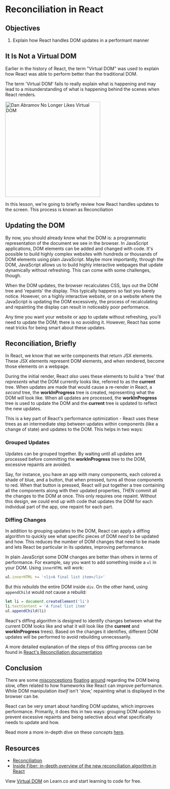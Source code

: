 # Reconciliation in React

## Objectives

1. Explain how React handles DOM updates in a performant manner

## It Is Not a Virtual DOM

Earlier in the history of React, the term "Virtual DOM" was used to
explain how React was able to perform better than the traditional
DOM.

The term 'Virtual DOM' fails to really explain what is happening and may lead to
a misunderstanding of what is happening behind the scenes when React renders.

<img src="https://curriculum-content.s3.amazonaws.com/react/virtual_dom_bad.png" alt="Dan Abramov No Longer Likes Virtual DOM" width="300"/>

In this lesson, we're going to briefly review how React handles updates to the
screen. This process is known as Reconciliation

## Updating the DOM

By now, you should already know what the DOM is: a programmatic representation
of the document we see in the browser. In JavaScript applications, DOM elements
can be added and changed with code. It's possible to build highly complex
websites with hundreds or thousands of DOM elements using plain JavaScript.
Maybe more importantly, through the DOM, JavaScript allows us to build highly
interactive webpages that update dynamically without refreshing. This can come
with some challenges, though.

When the DOM updates, the browser recalculates CSS, lays out the DOM tree and
'repaints' the display. This typically happens so fast you barely notice.
However, on a highly interactive website, or on a website where the JavaScript
is updating the DOM excessively, the process of recalculating and repainting
the display can result in noticeably poor performance.

Any time you want your website or app to update without refreshing, you'll
need to update the DOM; there is no avoiding it. However, React has some neat
tricks for being smart about these updates.

## Reconciliation, Briefly

In React, we know that we write components that return JSX elements. These JSX
elements represent DOM elements, and when rendered, become those elements on a
webpage.

During the initial render, React _also_ uses these elements to build a 'tree'
that _represents_ what the DOM currently looks like, referred to as the
**current** tree. When updates are made that would cause a re-render in React, a
_second_ tree, the **workInProgress** tree is created, representing what the DOM
_will_ look like. When all updates are processed, the **workInProgress** tree is
used to update the DOM and the **current** tree is updated to reflect the new
updates.

This is a key part of React's performance optimization - React uses these trees
as an intermediate step between updates within components (like a change of
state) and updates to the DOM. This helps in two ways:

### Grouped Updates

Updates can be grouped together. By waiting until all updates are processed
before committing the **workInProgress** tree to the DOM, excessive repaints are
avoided.

Say, for instance, you have an app with many components, each colored a shade of
blue, and a button, that when pressed, turns all those components to red. When
that button is pressed, React will put together a tree containing all the
components along with their updated properties, _THEN_ commit all the changes to
the DOM at once. This only requires one repaint. Without this design, we could
end up with code that updates the DOM for each individual part of the app, one
repaint for each part.

### Diffing Changes

In addition to grouping updates to the DOM, React can apply a diffing algorithm
to quickly see what specific pieces of DOM _need_ to be updated and how. This
reduces the number of DOM changes that need to be made and lets React be
particular in its updates, improving performance.

In plain JavaScript some DOM changes are better than others in terms of
performance. For example, say you want to add something inside a `ul` in your
DOM. Using `innerHTML` will work:

```js
ul.innerHTML += '<li>A final list item</li>'
```

But this _rebuilds_ the entire DOM inside `div`. On the other hand, using
`appendChild` would _not_ cause a rebuild:

```js
let li = document.createElement('li')
li.textContent = 'A final list item'
ul.appendChild(li)
```

React's diffing algorithm is designed to identify changes between what the
current DOM looks like and what it will look like (the **current** and
**workInProgress** trees). Based on the changes it identifies, different
DOM updates will be performed to avoid rebuilding unnecessarily.

A more detailed explanation of the steps of this diffing process can be found
in [React's Reconciliation documentation][reconciliation]

## Conclusion

There are some [misconceptions][1] [floating][2] [around][3] regarding the DOM
being slow, often related to how frameworks like React can improve performance.
While DOM manipulation _itself_ isn't 'slow,' repainting what is displayed in
the browser can be.

React can be very smart about handling DOM updates, which improves performance.
Primarily, it does this in two ways: grouping DOM updates to prevent excessive
repaints and being selective about what specifically needs to update and how.

Read more a more in-depth dive on these concepts [here][fiber].

[1]: https://www.quora.com/Why-is-Reacts-virtual-DOM-so-much-faster-than-the-real-DOM
[2]: https://news.ycombinator.com/item?id=9155564
[3]: https://www.reddit.com/r/javascript/comments/6115ay/why_do_developers_think_the_dom_is_slow/

## Resources

- [Reconciliation][reconciliation]
- [Inside Fiber: in-depth overview of the new reconciliation algorithm in React][fiber]

[reconciliation]: https://reactjs.org/docs/reconciliation.html
[fiber]: https://medium.com/react-in-depth/inside-fiber-in-depth-overview-of-the-new-reconciliation-algorithm-in-react-e1c04700ef6e
<p class='util--hide'>View <a href='https://learn.co/lessons/javascript-virtual-dom'>Virtual DOM</a> on Learn.co and start learning to code for free.</p>
